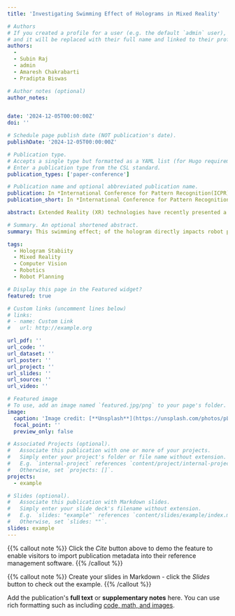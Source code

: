 ```yaml
---
title: 'Investigating Swimming Effect of Holograms in Mixed Reality'

# Authors
# If you created a profile for a user (e.g. the default `admin` user), write the username (folder name) here
# and it will be replaced with their full name and linked to their profile.
authors:
  - 
  - Subin Raj
  - admin
  - Amaresh Chakrabarti
  - Pradipta Biswas

# Author notes (optional)
author_notes:


date: '2024-12-05T00:00:00Z'
doi: ''

# Schedule page publish date (NOT publication's date).
publishDate: '2024-12-05T00:00:00Z'

# Publication type.
# Accepts a single type but formatted as a YAML list (for Hugo requirements).
# Enter a publication type from the CSL standard.
publication_types: ['paper-conference']

# Publication name and optional abbreviated publication name.
publication: In *International Conference for Pattern Recognition(ICPR)*
publication_short: In *International Conference for Pattern Recognition(ICPR), 2024*

abstract: Extended Reality (XR) technologies have recently presented a novel approach for human-robot interaction. In these advancements, humans manipulate holograms to define the robots path. However, ensuring the stability of these holograms is crucial, as their position appears altered from the users perspective when viewed through a Head-Mounted Display (HMD). This swimming effect; of the hologram directly impacts robot path planning. This paper proposed a new way for analysis of swimming effect of the hologram using robot, and compared three existing methods with spatial anchors, employing the world locking tool (WLT), and a method without spatial anchors or WLT. An experiment was conducted, and the results revealed that the WLT approach significantly reduces the swimming effect of the hologram compared to the other two methods when the user views from different viewpoint.

# Summary. An optional shortened abstract.
summary: This swimming effect; of the hologram directly impacts robot path planning. This paper proposed a new way for analysis of swimming effect of the hologram using robot, and compared three existing methods with spatial anchors, employing the world locking tool (WLT), and a method without spatial anchors or WLT.

tags:
  - Hologram Stabiity
  - Mixed Reality
  - Computer Vision
  - Robotics
  - Robot Planning

# Display this page in the Featured widget?
featured: true

# Custom links (uncomment lines below)
# links:
# - name: Custom Link
#   url: http://example.org

url_pdf: ''
url_code: ''
url_dataset: ''
url_poster: ''
url_project: ''
url_slides: ''
url_source: ''
url_video: ''

# Featured image
# To use, add an image named `featured.jpg/png` to your page's folder.
image:
  caption: 'Image credit: [**Unsplash**](https://unsplash.com/photos/pLCdAaMFLTE)'
  focal_point: ''
  preview_only: false

# Associated Projects (optional).
#   Associate this publication with one or more of your projects.
#   Simply enter your project's folder or file name without extension.
#   E.g. `internal-project` references `content/project/internal-project/index.md`.
#   Otherwise, set `projects: []`.
projects:
  - example

# Slides (optional).
#   Associate this publication with Markdown slides.
#   Simply enter your slide deck's filename without extension.
#   E.g. `slides: "example"` references `content/slides/example/index.md`.
#   Otherwise, set `slides: ""`.
slides: example
---
```


{{% callout note %}}
Click the _Cite_ button above to demo the feature to enable visitors to import publication metadata into their reference management software.
{{% /callout %}}

{{% callout note %}}
Create your slides in Markdown - click the _Slides_ button to check out the example.
{{% /callout %}}

Add the publication's **full text** or **supplementary notes** here. You can use rich formatting such as including [code, math, and images](https://docs.hugoblox.com/content/writing-markdown-latex/).

